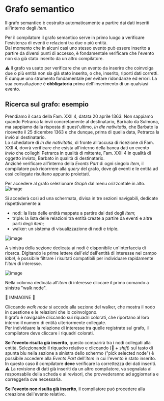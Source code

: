 # Grafo semantico  

Il grafo semantico è costruito automaticamente a partire dai dati inseriti all'interno degli _item_.  

Per il compilatore il grafo semantico serve in primo luogo a verificare l'esistenza di eventi e relazioni tra due o più entità.  
Dal momento che in alcuni casi uno stesso evento può essere inserito a partire da diversi punti di accesso, è fondamentale verificare che l'evento non sia già stato inserito da un altro compilatore.

⚠️ Il grafo va usato per verificare che un evento da inserire che coinvolga due o più entità non sia già stato inserito, o che, inserito, riporti dati corretti. È dunque uno strumento fondamentale per evitare ridondanze ed errori. La sua consultazione è **obbligatoria** prima dell'inserimento di un qualsiasi evento.  

## Ricerca sul grafo: esempio
Prendiamo il caso della Fam. XXII 4, datata 20 aprile 1363.
Non sappiamo quando Petrarca la invii concretamente al destinatario, Barbato da Sulmona, ma sappiamo dalla risposta di quest'ultimo, _In die nativitatis_, che Barbato la ricevette il 25 dicembre 1363 e che dunque, prima di quella data, Petrarca la inviò al destinatario.  
Lo schedatore di _In die nativitatis_, di fronte all'accusa di ricezione di Fam. XXII 4, dovrà verificare che esista all'interno della banca dati un evento _invio_ che colleghi Petrarca in qualità di mittente, Fam. XXII 4 in qualità di oggetto inviato, Barbato in qualità di destinatario.  
Anziché verificare all'interno della _Events Part_ di ogni singolo _item_, il compilatore può ricorrrere alla _query_ del grafo, dove gli eventi e le entità ad essi collegate risultano appunto proiettati.

Per accedere al grafo selezionare _Graph_ dal menu orizzontale in alto.  
![image](https://github.com/petrarchsitinera/linee-guida/assets/123007762/b71a29a3-90ed-4f3f-8d6f-2d293cb10dde)

Si accederà così ad una schermata, divisa in tre sezioni navigabili, dedicate rispettivamente a:
* nodi: la lista delle entità mappate a partire dai dati degli _item_;
* triple: la lista delle relazioni tra entità create a partire da eventi e altre parti degli _item_;
* walker: un sistema di visualizzazione di nodi e triple.  

![image](https://github.com/petrarchsitinera/linee-guida/assets/123007762/59819308-52cb-47d5-9123-ebc3b33b4c39)

A sinistra della sezione dedicata ai nodi è disponibile un'interfaccia di ricerca. Digitando le prime lettere dell'_eid_ dell'entità di interesse nel campo _label_, è possibile filtrare i risultati compatibili per individuare rapidamente l'_item_ di interesse.

![image](https://github.com/petrarchsitinera/linee-guida/assets/123007762/66c399fe-e082-4fcc-9b10-4ddb45c0963c)

Nella colonna dedicata all'_item_ di interesse cliccare il primo comando a sinistra "walk node".  

🚧 IMMAGINE 🚧

Cliccando _walk node_ si accede alla sezione del walker, che mostra il nodo in questione e le relazioni che lo coinvolgono.  
Il grafo è navigabile cliccando sui riquadri colorati, che riportano al loro interno il numero di entità ulteriormente collegate.  
Per individuare la relazione di interesse tra quelle registrate sul grafo, il compilatore deve cliccare i riquadri colorati.   

**Se l'evento risulta già inserito**, questo comparirà tra i nodi collegati alla entità. Selezionando il riquadro relativo e cliccando (🚧 + _shift_) sul tasto di spunta blu nella sezione a sinistra dello schermo ("pick selected node") è possibile accedere alla _Events Part_ dell'_item_ in cui l'evento è stato inserito. In questo caso il compilatore **deve** verificare la correttezza dei dati inseriti.  
⚠️ La revisione di dati già inseriti da un altro compilatore, va segnalata al responsabile della scheda e ai revisori, che provvederanno ad aggiornarla e correggerla ove necessaria.  

**Se l'evento non risulta già inserito**, il compilatore può procedere alla creazione dell'evento relativo.
